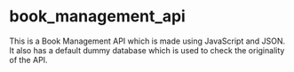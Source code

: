 # book_management_api
This is a Book Management API which is made using JavaScript and JSON. It also has a default dummy database which is used to check the originality of the API.
